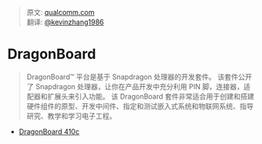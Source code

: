 > 原文: [qualcomm.com](https://developer.qualcomm.com/hardware/snapdragon-410)<br/>
> 翻译: [@kevinzhang1986](https://github.com/kevinzhang1986)

# DragonBoard

> DragonBoard™ 平台是基于 Snapdragon 处理器的开发套件。 该套件公开了 Snapdragon 处理器，让你在产品开发中充分利用 PIN 脚，连接器，适配器和扩展头来引入功能。 该 DragonBoard  套件非常适合用于创建和搭建硬件组件的原型、开发中间件、指定和测试嵌入式系统和物联网系统、指导研究、教学和学习电子工程。

* [DragonBoard 410c](https://developer.qualcomm.com/hardware/dragonboard-410c)
